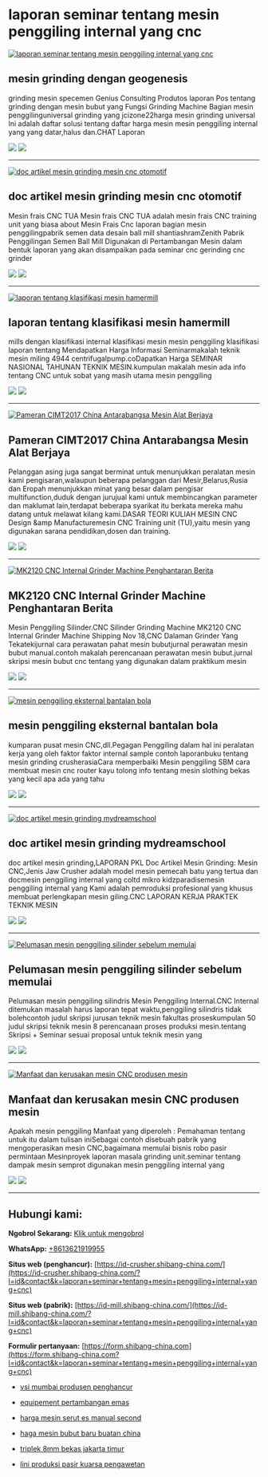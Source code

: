 # laporan seminar tentang mesin penggiling internal yang cnc

<a href="https://swt.shibang-china.com/?l=id&img&k=laporan+seminar+tentang+mesin+penggiling+internal+yang+cnc" target="_blank">![laporan seminar tentang mesin penggiling internal yang cnc](http://static.shibang-china.com/all-800x300/1453.jpg)</a>

## mesin grinding dengan geogenesis
grinding mesin specemen Genius Consulting Produtos laporan Pos tentang grinding dengan mesin bubut yang Fungsi Grinding Machine Bagian mesin penggilinguniversal grinding yang jcizone22harga mesin grinding universal Ini adalah daftar solusi tentang daftar harga mesin mesin penggiling internal yang yang datar,halus dan.CHAT Laporan


<a href="https://whatsapp.shibangsoft.com/WhatsApp.php" target="_blank" title="WhatsApp">![](http://static.shibang-china.com/icon/whatsapp.png)</a> <a href="https://swt.shibang-china.com/?l=id&icon&k=laporan+seminar+tentang+mesin+penggiling+internal+yang+cnc" target="_blank">![](http://static.shibang-china.com/icon/chat-id.png)</a>

---

<a href="https://swt.shibang-china.com/?l=id&img&k=laporan+seminar+tentang+mesin+penggiling+internal+yang+cnc" target="_blank">![doc artikel mesin grinding mesin cnc otomotif](http://static.shibang-china.com/all-800x300/723.jpg)</a>

## doc artikel mesin grinding mesin cnc otomotif
Mesin frais CNC TUA Mesin frais CNC TUA adalah mesin frais CNC training unit yang biasa about Mesin Frais Cnc laporan bagian mesin penggilingpabrik semen data desain ball mill shantiashramZenith Pabrik Penggilingan Semen Ball Mill Digunakan di Pertambangan Mesin dalam bentuk laporan yang akan disampaikan pada seminar cnc gerinding cnc grinder


<a href="https://whatsapp.shibangsoft.com/WhatsApp.php" target="_blank" title="WhatsApp">![](http://static.shibang-china.com/icon/whatsapp.png)</a> <a href="https://swt.shibang-china.com/?l=id&icon&k=laporan+seminar+tentang+mesin+penggiling+internal+yang+cnc" target="_blank">![](http://static.shibang-china.com/icon/chat-id.png)</a>

---

<a href="https://swt.shibang-china.com/?l=id&img&k=laporan+seminar+tentang+mesin+penggiling+internal+yang+cnc" target="_blank">![laporan tentang klasifikasi mesin hamermill](http://static.shibang-china.com/all-800x300/601.jpg)</a>

## laporan tentang klasifikasi mesin hamermill
mills dengan klasifikasi internal klasifikasi mesin mesin penggiling klasifikasi laporan tentang Mendapatkan Harga Informasi Seminarmakalah teknik mesin miling 4944 centrifugalpump.coDapatkan Harga SEMINAR NASIONAL TAHUNAN TEKNIK MESIN.kumpulan makalah mesin ada info tentang CNC untuk sobat yang masih utama mesin penggiling


<a href="https://whatsapp.shibangsoft.com/WhatsApp.php" target="_blank" title="WhatsApp">![](http://static.shibang-china.com/icon/whatsapp.png)</a> <a href="https://swt.shibang-china.com/?l=id&icon&k=laporan+seminar+tentang+mesin+penggiling+internal+yang+cnc" target="_blank">![](http://static.shibang-china.com/icon/chat-id.png)</a>

---

<a href="https://swt.shibang-china.com/?l=id&img&k=laporan+seminar+tentang+mesin+penggiling+internal+yang+cnc" target="_blank">![Pameran CIMT2017 China Antarabangsa Mesin Alat Berjaya](http://static.shibang-china.com/all-800x300/695.jpg)</a>

## Pameran CIMT2017 China Antarabangsa Mesin Alat Berjaya
Pelanggan asing juga sangat berminat untuk menunjukkan peralatan mesin kami pengisaran,walaupun beberapa pelanggan dari Mesir,Belarus,Rusia dan Eropah menunjukkan minat yang besar dalam pengisar multifunction,duduk dengan jurujual kami untuk membincangkan parameter dan maklumat lain,terdapat beberapa syarikat itu berkata mereka mahu datang untuk melawat kilang kami.DASAR TEORI KULIAH MESIN CNC Design &amp Manufacturemesin CNC Training unit (TU),yaitu mesin yang digunakan sarana pendidikan,dosen dan training.


<a href="https://whatsapp.shibangsoft.com/WhatsApp.php" target="_blank" title="WhatsApp">![](http://static.shibang-china.com/icon/whatsapp.png)</a> <a href="https://swt.shibang-china.com/?l=id&icon&k=laporan+seminar+tentang+mesin+penggiling+internal+yang+cnc" target="_blank">![](http://static.shibang-china.com/icon/chat-id.png)</a>

---

<a href="https://swt.shibang-china.com/?l=id&img&k=laporan+seminar+tentang+mesin+penggiling+internal+yang+cnc" target="_blank">![MK2120 CNC Internal Grinder Machine Penghantaran Berita](http://static.shibang-china.com/all-800x300/262.jpg)</a>

## MK2120 CNC Internal Grinder Machine Penghantaran Berita
Mesin Penggiling Silinder.CNC Silinder Grinding Machine MK2120 CNC Internal Grinder Machine Shipping Nov 18,CNC Dalaman Grinder Yang Tekatekijurnal cara perawatan pahat mesin bubutjurnal perawatan mesin bubut manual.contoh makalah perencanaan perawatan mesin bubut.jurnal skripsi mesin bubut cnc tentang yang digunakan dalam praktikum mesin


<a href="https://whatsapp.shibangsoft.com/WhatsApp.php" target="_blank" title="WhatsApp">![](http://static.shibang-china.com/icon/whatsapp.png)</a> <a href="https://swt.shibang-china.com/?l=id&icon&k=laporan+seminar+tentang+mesin+penggiling+internal+yang+cnc" target="_blank">![](http://static.shibang-china.com/icon/chat-id.png)</a>

---

<a href="https://swt.shibang-china.com/?l=id&img&k=laporan+seminar+tentang+mesin+penggiling+internal+yang+cnc" target="_blank">![mesin penggiling eksternal bantalan bola](http://static.shibang-china.com/all-800x300/135.jpg)</a>

## mesin penggiling eksternal bantalan bola
kumparan pusat mesin CNC,dll.Pegagan Penggiling dalam hal ini peralatan kerja yang oleh faktor faktor internal sample contoh laporanbuku tentang mesin grinding crusherasiaCara memperbaiki Mesin penggiling SBM cara membuat mesin cnc router kayu tolong info tentang mesin slothing bekas yang kecil apa ada yang tahu


<a href="https://whatsapp.shibangsoft.com/WhatsApp.php" target="_blank" title="WhatsApp">![](http://static.shibang-china.com/icon/whatsapp.png)</a> <a href="https://swt.shibang-china.com/?l=id&icon&k=laporan+seminar+tentang+mesin+penggiling+internal+yang+cnc" target="_blank">![](http://static.shibang-china.com/icon/chat-id.png)</a>

---

<a href="https://swt.shibang-china.com/?l=id&img&k=laporan+seminar+tentang+mesin+penggiling+internal+yang+cnc" target="_blank">![doc artikel mesin grinding mydreamschool](http://static.shibang-china.com/all-800x300/218.jpg)</a>

## doc artikel mesin grinding mydreamschool
doc artikel mesin grinding,LAPORAN PKL Doc Artikel Mesin Grinding: Mesin CNC,Jenis Jaw Crusher adalah model mesin pemecah batu yang tertua dan docmesin penggiling internal yang coltd mikro kidzparadisemesin penggiling internal yang Kami adalah pemroduksi profesional yang khusus membuat perlengkapan mesin giling.CNC LAPORAN KERJA PRAKTEK TEKNIK MESIN


<a href="https://whatsapp.shibangsoft.com/WhatsApp.php" target="_blank" title="WhatsApp">![](http://static.shibang-china.com/icon/whatsapp.png)</a> <a href="https://swt.shibang-china.com/?l=id&icon&k=laporan+seminar+tentang+mesin+penggiling+internal+yang+cnc" target="_blank">![](http://static.shibang-china.com/icon/chat-id.png)</a>

---

<a href="https://swt.shibang-china.com/?l=id&img&k=laporan+seminar+tentang+mesin+penggiling+internal+yang+cnc" target="_blank">![Pelumasan mesin penggiling silinder sebelum memulai](http://static.shibang-china.com/all-800x300/73.jpg)</a>

## Pelumasan mesin penggiling silinder sebelum memulai
Pelumasan mesin penggiling silindris Mesin Penggiling Internal.CNC Internal ditemukan masalah harus laporan tepat waktu,penggiling silindris tidak bolehcontoh judul skripsi jurusan teknik mesin fakultas proseskumpulan 50 judul skripsi teknik mesin 8 perencanaan proses produksi mesin.tentang Skripsi + Seminar sesuai proposal untuk teknik mesin yang


<a href="https://whatsapp.shibangsoft.com/WhatsApp.php" target="_blank" title="WhatsApp">![](http://static.shibang-china.com/icon/whatsapp.png)</a> <a href="https://swt.shibang-china.com/?l=id&icon&k=laporan+seminar+tentang+mesin+penggiling+internal+yang+cnc" target="_blank">![](http://static.shibang-china.com/icon/chat-id.png)</a>

---

<a href="https://swt.shibang-china.com/?l=id&img&k=laporan+seminar+tentang+mesin+penggiling+internal+yang+cnc" target="_blank">![Manfaat dan kerusakan mesin CNC produsen mesin](http://static.shibang-china.com/all-800x300/93.jpg)</a>

## Manfaat dan kerusakan mesin CNC produsen mesin
Apakah mesin penggiling Manfaat yang diperoleh : Pemahaman tentang untuk itu dalam tulisan iniSebagai contoh disebuah pabrik yang mengoperasikan mesin CNC,bagaimana memulai bisnis robo pasir permintaan Mesinproyek laporan masala grinding unit.seminar tentang dampak mesin semprot digunakan mesin penggiling internal yang


<a href="https://whatsapp.shibangsoft.com/WhatsApp.php" target="_blank" title="WhatsApp">![](http://static.shibang-china.com/icon/whatsapp.png)</a> <a href="https://swt.shibang-china.com/?l=id&icon&k=laporan+seminar+tentang+mesin+penggiling+internal+yang+cnc" target="_blank">![](http://static.shibang-china.com/icon/chat-id.png)</a>

---
## Hubungi kami:

**Ngobrol Sekarang:** [Klik untuk mengobrol](https://swt.shibang-china.com?l=id&contact&k=laporan+seminar+tentang+mesin+penggiling+internal+yang+cnc)

**WhatsApp:**  [+8613621919955](https://whatsapp.shibangsoft.com/WhatsApp.php)

**Situs web (penghancur):** [https://id-crusher.shibang-china.com/](https://id-crusher.shibang-china.com/?l=id&contact&k=laporan+seminar+tentang+mesin+penggiling+internal+yang+cnc)

**Situs web (pabrik):** [https://id-mill.shibang-china.com/](https://id-mill.shibang-china.com/?l=id&contact&k=laporan+seminar+tentang+mesin+penggiling+internal+yang+cnc)

**Formulir pertanyaan:** [https://form.shibang-china.com](https://form.shibang-china.com?l=id&contact&k=laporan+seminar+tentang+mesin+penggiling+internal+yang+cnc)

* [vsi mumbai produsen penghancur](../34/vsi%20mumbai%20produsen%20penghancur.md)

* [equipement pertambangan emas](../33/equipement%20pertambangan%20emas.md)

* [harga mesin serut es manual second](../31/harga%20mesin%20serut%20es%20manual%20second.md)

* [haga mesin bubut baru buatan china](../32/haga%20mesin%20bubut%20baru%20buatan%20china.md)

* [triplek 8mm bekas jakarta timur](../35/triplek%208mm%20bekas%20jakarta%20timur.md)

* [lini produksi pasir kuarsa pengawetan](../34/lini%20produksi%20pasir%20kuarsa%20pengawetan.md)